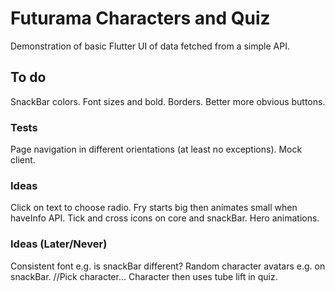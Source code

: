 # Futurama Characters and Quiz

Demonstration of basic Flutter UI of data fetched from a simple API.

## To do

SnackBar colors.
Font sizes and bold.
Borders.
Better more obvious buttons.

### Tests

Page navigation in different orientations (at least no exceptions). 
Mock client.

### Ideas

Click on text to choose radio.
Fry starts big then animates small when haveInfo API.
Tick and cross icons on core and snackBar.
Hero animations.

### Ideas (Later/Never)

Consistent font e.g. is snackBar different?
Random character avatars e.g. on snackBar.
//Pick character... Character then uses tube lift in quiz.

